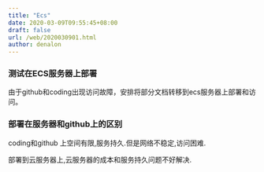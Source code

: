 ```yaml
---
title: "Ecs"
date: 2020-03-09T09:55:45+08:00
draft: false
url: /web/2020030901.html
author: denalon
---
```



### 测试在ECS服务器上部署

由于github和coding出现访问故障，安排将部分文档转移到ecs服务器上部署和访问。


### 部署在服务器和github上的区别

coding和github 上空间有限,服务持久.但是网络不稳定,访问困难.


部署到云服务器上,云服务器的成本和服务持久问题不好解决.

